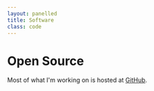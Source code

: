 ```yaml
---
layout: panelled
title: Software
class: code
---
```


# Open Source

Most of what I'm working on is hosted at [GitHub][].

[GitHub]: https://github.com/christophercurrie "Christopher Currie at GitHub"
